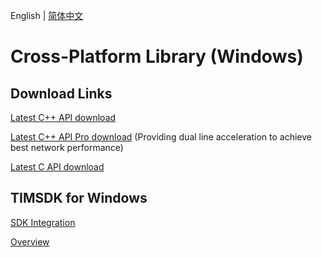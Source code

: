 English | [简体中文](./README_ZH.md)

# Cross-Platform Library (Windows)

## Download Links

[Latest C++ API download](https://im.sdk.qcloud.com/download/plus/7.0.3754/cross_platform/ImSDK_Windows_CPP_7.0.3754.zip)

[Latest C++ API Pro download](https://im.sdk.qcloud.com/download/plus/7.0.3754/cross_platform/ImSDK_Windows_CPP_Pro_7.0.3754.zip) (Providing dual line acceleration to achieve best network performance)

[Latest C API download](https://im.sdk.qcloud.com/download/plus/7.0.3754/cross_platform/ImSDK_Windows_C_7.0.3754.zip)

## TIMSDK for Windows

[SDK Integration](https://intl.cloud.tencent.com/document/product/1047/34310)

[Overview](https://intl.cloud.tencent.com/document/product/1047/34304)
